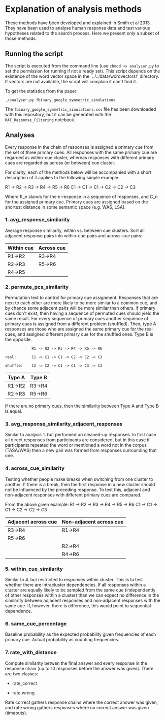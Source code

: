 # Explanation of analysis methods

These methods have been developed and explained in Smith et al 2013. They have
been used to analyse human response data and test various hypotheses related to
the search process. Here we present only a subset of those methods.

## Running the script

The script is executed from the command line (use `chmod +x analyser.py` to set the permission for running if not already set). This script depends on the existence of the word vector space in the `../../data/wordvectors/' directory. If vectors are not available, the script will complain it can't find it. 


To get the statistics from the paper:

```
./analyser.py fbinary_google_symmetric_simulations
```

The `fbinary_google_symmetric_simulations.csv` file has been downloaded with
this repository, but it can be generated with the `RAT_Response_Filtering`
notebook.


## Analyses


Every response in the chain of responses is assigned a primary cue from the set
of three primary cues. All responses with the same primary cue are regarded as
within-cue cluster, whereas responses with different primary cues are regarded
as across (or between) cue cluster.

For clarity, each of the methods below will be accompanied with a short
description of it applies to the following simple example:

R1 -> R2 -> R3 -> R4 -> R5 -> R6
C1 -> C1 -> C1 -> C2 -> C2 -> C3

Where R_n stands for the n-response in a sequence of responses, and C_n for the
assigned primary cue. Primary cues are assigned based on the shortest distance
in some semantic space (e.g. WAS, LSA).

### 1. avg_response_similarity

Average response similarity, within vs. between cue clusters.
Sort all adjacent response pairs into within-cue pairs and across-cue pairs:

| Within cue | Across cue |
|------------|------------|
| R1->R2     | R3->R4     |
| R2->R3     | R5->R6     |
| R4->R5     |            |

### 2. permute_pcs_similarity

Permutation test to control for primary cue assignment. Responses that are next
to each other are more likely to be more similar to a common cue, and by chance
some adjacent pairs will be more similar than others. If primary cues don't
exist, then having a sequence of permuted cues should yield the same result.
For every sequence of primary cues another sequence of primary cues is assigned
from a different problem (shuffled). Then, type A responses are those who are
assigned the same primary cue for the real cues, and assigned different primary
cue for the shuffled ones. Type B is the opposite.

```
            R1 -> R2 -> R3 -> R4 -> R5 -> R6

real:       C1 -> C1 -> C1 -> C2 -> C2 -> C3

shuffle:    C2 -> C2 -> C1 -> C1 -> C3 -> C3
```

| Type A     | Type B     |
|------------|------------|
| R1->R2     | R3->R4     |
| R2->R3     | R5->R6     |


If there are no primary cues, then the similarity between Type A and Type B is
equal.

### 3. avg_response_similarity_adjacent_responses
Similar to analysis 1. but performed on cleaned-up responses. In first case all
direct responses from participants are considered, but in this case if
participants repeated the word or mentioned a word not in the corpus (TASA/WAS)
then a new pair was formed from responses surrounding that one.


### 4. across_cue_similarity
Testing whether people make breaks when switching from one cluster to another.
If there is a break, then the first response in a new cluster should not be
influenced by the preceding response. To test this, adjacent and non-adjacent
responses with different primary cues are compared.

From the above given example:
R1 -> R2 -> R3 -> R4 -> R5 -> R6
C1 -> C1 -> C1 -> C2 -> C2 -> C3

| Adjacent across cue | Non-adjacent across cue |
|---------------------|------------------------ |
|      R3->R4         |       R1->R4            |
|      R5->R6         |                         |
|                     |       R2->R4            |
|                     |       R4->R6            |


### 5. within_cue_similarity
Similar to 4. but restricted to responses within cluster. This is to test
whether there are intracluster dependencies. If all responses within a cluster
are equally likely to be sampled from the same cue (independently of other
responses within a cluster) than we can expect no difference in the similarity between
adjacent responses and non-adjacent responses with the same cue. If, however,
there is difference, this would point to sequential dependence.

### 6. same_cue_percentage

Baseline probability as the expected probability given frequencies of each
primary cue. Actual probability as counting frequencies.

### 7. rate_with_distance
Compute similarity betwen the final answer and every response in the response chain
(up to 10 responses before the answer was given). There are two classes:

- rate_correct

- rate wrong

Rate correct gathers response chains where the correct answer was given, and
rate wrong gathers responses where no correct answer was given (timeouts).

